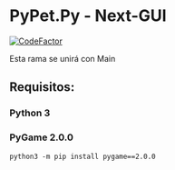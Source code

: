 # PyPet.Py - Next-GUI

[![CodeFactor](https://www.codefactor.io/repository/github/pypet/pypet.py/badge)](https://www.codefactor.io/repository/github/pypet/pypet.py)

Esta rama se unirá con Main

## Requisitos:
### Python 3

### PyGame 2.0.0
```
python3 -m pip install pygame==2.0.0
```
